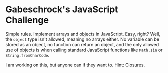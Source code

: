 # Gabeschrock's JavaScript Challenge

Simple rules. Implement arrays and objects in JavaScript. Easy, right? Well, the `object` type isn't allowed, meaning no arrays either. No variable can be stored as an object, no function can return an object, and the only allowed use of objects is when calling standard JavaScript functions like `Math.sin` or `String.fromCharCode`.

I am working on this, but anyone can if they want to. Hint: Closures.
